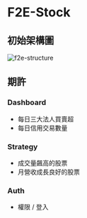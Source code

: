 # F2E-Stock

## 初始架構圖
![f2e-structure](https://www.plantuml.com/plantuml/png/0/ZLR1Rk8m4Btp5QFkeQSSLbLxG5LL2kggsbRTXVPGLQWoyG0HnaQsGyMk-kyxjXFYX0IMGx37RvxVJCQUt1hBjCtNecTMcTmmpTQGIOjwpbA4lps06KjN2wrooOTAA0rZPNPtMdrAjwOqHntiIZEvmDvNBs9ArNgZ94hhcUwLj9Fi3yBt2vhTrNclhmSRbYxnvWR6oDrwnHsjVRk_lxgwlAolmqmGsI4dB9HmL0DDUeEbylT69wbOkF0_qYyLHpXxUnt3vELv-FFCIG-skIOuIkvD0AHfnHPa7ogDyAHuBl0CcA6mDOPf04PGWtgRfMWyhfn02OCeO-zieuHGau2PEdpDKhXyzQhdVfT1RfSaAEU584Rpkg1e7w4McVJyVjJ6Ds9cELDCypXANXg33Lgezv1fpQ6Pb0UvHMELDY-QSOoso5eMsfErHoRMGQSHwXWkiMmcGdBhUxqu-_zHf4iwGIqKGsVVKtprwlzLyMZacMr6dZQjxM47s8cOOr0KSBJ5aMXhpbMeaVEnE1jrD24QYujTN4Qci7NMPmcOnkXc5f-tg8CQElssf6_DcI9e6Oy39o8p8IXL8taaSrTA3pWuMfQ95fQHNpXT1azqjIp7k4MPur7vQmTCT41MsjUH_p7bTVT8TanmL7JpdTBhHnw_qCXmSFy9jbEvxGZDgaqoOzhBeJ4DkxALabYMITGTJ7GAqrMIbZUFdmwhc-UGpzLm1nV9Y0gVPd71LocXnWTmNdGArpHTe_2CvvqDe80LDtg9hKT2QnXI4ePj86OCMXDwX1yMe48JqDLBvvuPsd-JpqIMLi9gFBjSV-IqpKScvyhJkTa3JVQ4xZyygou72Kzk6i7quOTcc-NlHyB65G79-pBZ7EMKqpS4kTNF_obqrSbE8IjvNgtlRUr21xyU-Z0SluxWrHJvhKE2MvcAFepkclZmQi09zFdlmm9jA3kVUr1pkZBPfo2GqoSKu_IfSKjxqBVNFm00 "f2e-structure")

## 期許
### Dashboard
- 每日三大法人買賣超
- 每日信用交易數量
### Strategy
- 成交量飆高的股票
- 月營收成長良好的股票
### Auth
- 權限 / 登入
